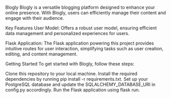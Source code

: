 Blogly
Blogly is a versatile blogging platform designed to enhance your online presence. With Blogly, users can efficiently manage their content and engage with their audience.

Key Features
User Model: Offers a robust user model, ensuring efficient data management and personalized experiences for users.

Flask Application: The Flask application powering this project provides intuitive routes for user interaction, simplifying tasks such as user creation, editing, and content management.

Getting Started
To get started with Blogly, follow these steps:

Clone this repository to your local machine.
Install the required dependencies by running pip install -r requirements.txt.
Set up your PostgreSQL database and update the SQLALCHEMY_DATABASE_URI in config.py accordingly.
Run the Flask application using flask run.
